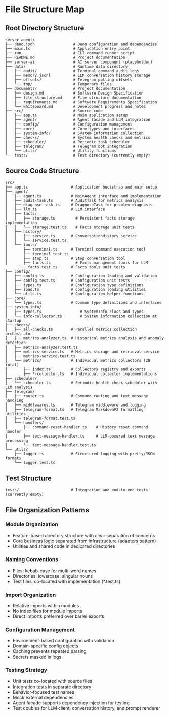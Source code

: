 # File Structure Map

## Root Directory Structure

```
server-agent/
├── deno.json                 # Deno configuration and dependencies
├── main.ts                   # Application entry point
├── run                       # CLI command runner script
├── README.md                 # Project documentation
├── server-ai                 # AI server component (placeholder)
├── data/                     # Runtime data directory
│   ├── audit/                # Terminal command audit logs
│   ├── memory.jsonl          # LLM conversation history storage
│   ├── offsets/              # Telegram polling offsets
│   └── tmp/                  # Temporary files
├── documents/                # Project documentation
│   ├── design.md             # Software Design Specification
│   ├── file_structure.md     # File structure documentation
│   ├── requirements.md       # Software Requirements Specification
│   └── whiteboard.md         # Development progress and notes
├── src/                      # Source code
│   ├── app.ts                # Main application setup
│   ├── agent/                # Agent facade and LLM integration
│   ├── config/               # Configuration management
│   ├── core/                 # Core types and interfaces
│   ├── system-info/          # System information collection
│   ├── checks/               # System health checks and metrics
│   ├── scheduler/            # Periodic task scheduler
│   ├── telegram/             # Telegram bot integration
│   └── utils/                # Utility functions
└── tests/                    # Test directory (currently empty)
```

## Source Code Structure

```
src/
├── app.ts                   # Application bootstrap and main setup
├── agent/
│   ├── agent.ts             # MainAgent interface and implementation
│   ├── audit-task.ts        # AuditTask for metrics analysis
│   ├── diagnose-task.ts     # DiagnoseTask for problem diagnosis
│   ├── llm.ts               # LLM interface
│   ├── facts/
│   │   ├── storage.ts         # Persistent facts storage implementation
│   │   └── storage.test.ts    # Facts storage unit tests
│   ├── history/
│   │   ├── service.ts       # ConversationHistory service
│   │   └── service.test.ts
│   └── tools/
│       ├── terminal.ts      # Terminal command execution tool
│       ├── terminal.test.ts
│       ├── stop.ts          # Stop conversation tool
│       ├── facts.ts           # Facts management tools for LLM
      └── facts.test.ts      # Facts tools unit tests
├── config/
│   ├── config.ts            # Configuration loading and validation
│   ├── config.test.ts       # Configuration unit tests
│   ├── types.ts             # Configuration type definitions
│   ├── load.ts              # Configuration loading utilities
│   └── utils.ts             # Configuration helper functions
├── core/
│   └── types.ts             # Common type definitions and interfaces
├── system-info/
│   ├── types.ts                 # SystemInfo class and types
│   └── info-collector.ts        # System information collection at startup
├── checks/
│   ├── all-checks.ts        # Parallel metrics collection orchestrator
│   ├── metrics-analyzer.ts  # Historical metrics analysis and anomaly detection
│   ├── metrics-analyzer.test.ts
│   ├── metrics-service.ts   # Metrics storage and retrieval service
│   ├── metrics-service.test.ts
│   └── metrics/             # Individual metrics collectors (28 total)
│       ├── index.ts         # Collectors registry and exports
│       ├── *-collector.ts   # Individual collector implementations
├── scheduler/
│   └── scheduler.ts         # Periodic health check scheduler with LLM analysis
├── telegram/
│   ├── router.ts            # Command routing and text message handling
│   ├── middlewares.ts       # Telegram middleware and logging
│   ├── telegram-format.ts   # Telegram MarkdownV2 formatting utilities
│   ├── telegram-format.test.ts
│   └── handlers/
│       ├── command-reset-handler.ts    # History reset command handler
│       ├── text-message-handler.ts     # LLM-powered text message processing
│       └── text-message-handler.test.ts
└── utils/
    ├── logger.ts            # Structured logging with pretty/JSON formats
    └── logger.test.ts
```

## Test Structure

```
tests/                       # Integration and end-to-end tests (currently empty)
```

## File Organization Patterns

### Module Organization

- Feature-based directory structure with clear separation of concerns
- Core business logic separated from infrastructure (adapters pattern)
- Utilities and shared code in dedicated directories

### Naming Conventions

- Files: kebab-case for multi-word names
- Directories: lowercase, singular nouns
- Test files: co-located with implementation (*.test.ts)

### Import Organization

- Relative imports within modules
- No index files for module imports
- Direct imports preferred over barrel exports

### Configuration Management

- Environment-based configuration with validation
- Domain-specific config objects
- Caching prevents repeated parsing
- Secrets masked in logs

### Testing Strategy

- Unit tests co-located with source files
- Integration tests in separate directory
- Behavior-focused test names
- Mock external dependencies
- Agent facade supports dependency injection for testing
- Test doubles for LLM client, conversation history, and prompt renderer
